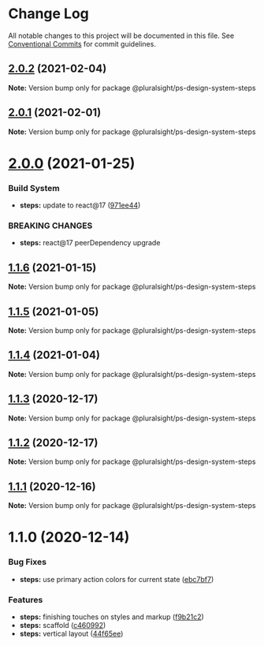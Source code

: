 # Change Log

All notable changes to this project will be documented in this file.
See [Conventional Commits](https://conventionalcommits.org) for commit guidelines.

## [2.0.2](https://github.com/pluralsight/design-system/compare/@pluralsight/ps-design-system-steps@2.0.1...@pluralsight/ps-design-system-steps@2.0.2) (2021-02-04)

**Note:** Version bump only for package @pluralsight/ps-design-system-steps





## [2.0.1](https://github.com/pluralsight/design-system/compare/@pluralsight/ps-design-system-steps@2.0.0...@pluralsight/ps-design-system-steps@2.0.1) (2021-02-01)

**Note:** Version bump only for package @pluralsight/ps-design-system-steps





# [2.0.0](https://github.com/pluralsight/design-system/compare/@pluralsight/ps-design-system-steps@1.1.6...@pluralsight/ps-design-system-steps@2.0.0) (2021-01-25)


### Build System

* **steps:** update to react@17 ([971ee44](https://github.com/pluralsight/design-system/commit/971ee44fe08963aac36a2196ddaf36e0b279a28f))


### BREAKING CHANGES

* **steps:** react@17 peerDependency upgrade





## [1.1.6](https://github.com/pluralsight/design-system/compare/@pluralsight/ps-design-system-steps@1.1.5...@pluralsight/ps-design-system-steps@1.1.6) (2021-01-15)

**Note:** Version bump only for package @pluralsight/ps-design-system-steps





## [1.1.5](https://github.com/pluralsight/design-system/compare/@pluralsight/ps-design-system-steps@1.1.4...@pluralsight/ps-design-system-steps@1.1.5) (2021-01-05)

**Note:** Version bump only for package @pluralsight/ps-design-system-steps





## [1.1.4](https://github.com/pluralsight/design-system/compare/@pluralsight/ps-design-system-steps@1.1.3...@pluralsight/ps-design-system-steps@1.1.4) (2021-01-04)

**Note:** Version bump only for package @pluralsight/ps-design-system-steps





## [1.1.3](https://github.com/pluralsight/design-system/compare/@pluralsight/ps-design-system-steps@1.1.2...@pluralsight/ps-design-system-steps@1.1.3) (2020-12-17)

**Note:** Version bump only for package @pluralsight/ps-design-system-steps





## [1.1.2](https://github.com/pluralsight/design-system/compare/@pluralsight/ps-design-system-steps@1.1.1...@pluralsight/ps-design-system-steps@1.1.2) (2020-12-17)

**Note:** Version bump only for package @pluralsight/ps-design-system-steps





## [1.1.1](https://github.com/pluralsight/design-system/compare/@pluralsight/ps-design-system-steps@1.1.0...@pluralsight/ps-design-system-steps@1.1.1) (2020-12-16)

**Note:** Version bump only for package @pluralsight/ps-design-system-steps





# 1.1.0 (2020-12-14)


### Bug Fixes

* **steps:** use primary action colors for current state ([ebc7bf7](https://github.com/pluralsight/design-system/commit/ebc7bf70227b0a19fb5b4739fa00f15b592859c6))


### Features

* **steps:** finishing touches on styles and markup ([f9b21c2](https://github.com/pluralsight/design-system/commit/f9b21c2994521a72267cfbfec4a9ed8dad4150bc))
* **steps:** scaffold ([c460992](https://github.com/pluralsight/design-system/commit/c46099206ce0ef4d311266691c5cb9175835fd6f))
* **steps:** vertical layout ([44f65ee](https://github.com/pluralsight/design-system/commit/44f65ee3272a3c4d6da5dece651b5e8ca6287ab9))
